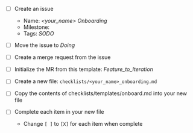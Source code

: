 * [ ] Create an issue
  - Name: _<your_name> Onboarding_
  - Milestone: _<current iteration>_
  - Tags: _SODO_
  
* [ ] Move the issue to _Doing_
* [ ] Create a merge request from the issue
* [ ] Initialize the MR from this template: _Feature_to_Iteration_
* [ ] Create a new file: `checklists/<your_name>_onboarding.md`
* [ ] Copy the contents of checklists/templates/onboard.md into your new file
* [ ] Complete each item in your new file
  - Change `[ ]` to `[X]` for each item when complete